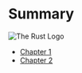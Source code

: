 # Summary

![The Rust Logo](images/stone.jpg)

- [Chapter 1](./chapter_1.md)
- [Chapter 2](./chapter_2.md)
